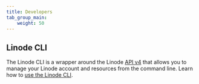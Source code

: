 ```yaml
---
title: Developers
tab_group_main:
    weight: 50
---
```

## Linode CLI

The Linode CLI is a wrapper around the Linode [API v4](/docs/api) that allows you to manage your Linode account and resources from the command line. Learn how to [use the Linode CLI](/docs/platform/api/linode-cli/).
